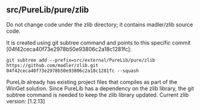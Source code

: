 ## src/PureLib/pure/zlib

Do not change code under the zlib directory; it contains madler/zlib source code. 

It is created using git subtree command and points to this specific commit [04f42ceca40f73e2978b50e93806c2a18c1281fc]:

    git subtree add --prefix=src/external/PureLib/pure/zlib https://github.com/madler/zlib.git 04f42ceca40f73e2978b50e93806c2a18c1281fc --squash

PureLib already has existing project files that compiles as part of the WinGet solution. Since PureLib has a dependency on the zlib library, the git subtree command is needed to keep the zlib library updated. Current zlib version: [1.2.13]